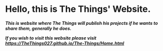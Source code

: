 <h1>Hello, this is The Things' Website.</h1>
<h5>This is website where The Things will publish his projects if he wants to share them, generally he does.


If you wish to visit this website please visit https://TheThings027.github.io/The-Things/Home.html</h5>